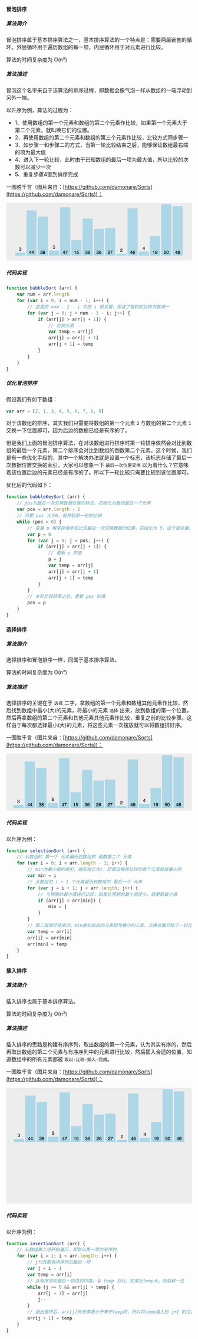 #### 冒泡排序

##### 算法简介

冒泡排序属于基本排序算法之一，基本排序算法的一个特点是：需要两层嵌套的循环。外层循环用于遍历数组的每一项，内层循环用于对元素进行比较。

<p class="tip">算法的时间复杂度为 O(n²)</p>

##### 算法描述

冒泡这个名字来自于该算法的排序过程，即数据会像气泡一样从数组的一端浮动到另外一端。

以升序为例，算法的过程为：
* 1、使用数组的第一个元素和数组的第二个元素作比较，如果第一个元素大于第二个元素，就叫唤它们的位置。
* 2、再使用数组的第二个元素和数组的第三个元素作比较，比较方式同步骤一
* 3、如步骤一和步骤二的方式，当第一轮比较结束之后，能够保证数组最右端的项为最大值
* 4、进入下一轮比较，此时由于已知数组的最后一项为最大值，所以比较的次数可以减少一次
* 5、重复步骤4直到排序完成

一图胜千言（图片来自：[https://github.com/damonare/Sorts](https://github.com/damonare/Sorts))：

<img src="../../asset/img/bubble-sort.gif"/>

##### 代码实现

```js
function bubbleSort (arr) {
    var num = arr.length
    for (var i = 0; i < num - 1; i++) {
        // 这里的 num - 1 - i 中的 i 很关键，保证了每轮的比较次数减一
        for (var j = 0; j < num - 1 - i; j++) {
            if (arr[j] > arr[j + 1]) {
                // 交换元素
                var temp = arr[j]
                arr[j] = arr[j + 1]
                arr[j + 1] = temp
            }
        }
    }
}
```

##### 优化冒泡排序

假设我们有如下数组：

```js
var arr = [2, 1, 3, 4, 5, 6, 7, 8, 9]
```

对于该数组的排序，其实我们只需要将数组的第一个元素 `2` 与数组的第二个元素 `1` 交换一下位置即可，因为后边的数据已经是有序的了。

但是我们上面的冒泡排序算法，在对该数组进行排序时第一轮排序依然会对比到数组的最后一个元素，第二个排序会对比到数组的倒数第二个元素。这个时候，我们是有一些优化手段的，其中一个解决办法就是设置一个标志，该标志存储了最后一次数据位置交换的索引。大家可以想象一下 `最后一次位置交换` 以为着什么？它意味着该位置后边的元素已经是有序的了。所以下一轮比较只需要比较到该位置即可。

优化后的代码如下：

```js
function bubbleKeySort (arr) {
    // pos为最后一次交换数据位置的标志，初始化为数组最后一个元素
    var pos = arr.length - 1
    // 只要 pos 大于0，就开启新一轮的比较
    while (pos > 0) {
        // 变量 p 用来存储本轮比较最后一次交换数据的位置，初始化为 0，这个很关键，因为当本轮比较结束之后如果 p 仍然为 0，那么就不会再执行 while 循环，此时数据已经排好序
        var p = 0
        for (var j = 0; j < pos; j++) {
            if (arr[j] > arr[j + 1]) {
                // 更新 p 的值
                p = j
                var temp = arr[j]
                arr[j] = arr[j + 1]
                arr[j + 1] = temp
            }
        }
        // 本轮比较结束之后，更新 pos 的值
        pos = p
    }
}
```

#### 选择排序

##### 算法简介

选择排序和冒泡排序一样，同属于基本排序算法。

<p class="tip">算法的时间复杂度为 O(n²)</p>

##### 算法描述

选择排序的关键在于 `选择` 二字，拿数组的第一个元素和数组其他元素作比较，然后找到数组中最小(大)的元素，将最小的元素 `选择` 出来，放到数组的第一个位置，然后再拿数组的第二个元素和其他元素其他元素作比较，重复之前的比较步骤。这样由于每次都选择最小(大)的元素，将这些元素一次摆放就可以将数组排好序。

一图胜千言（图片来自：[https://github.com/damonare/Sorts](https://github.com/damonare/Sorts))：

<img src="../../asset/img/selection-sort.gif"/>

##### 代码实现

以升序为例：

```js
function selectionSort (arr) {
    // 从数组的 第一个 元素遍历到数组的 倒数第二个 元素
    for (var i = 0; i < arr.length - 1; i++) {
        // min为最小值的索引，被初始化为i，即假设每轮比较的首个元素就是最小的
        var min = i
        // 从数组的 i + 1 个元素遍历到数组的 最后一个 元素
        for (var j = i + 1; j < arr.length; j++) {
            // 与预期的最小值进行比较，如果比预期的最小值还小，就更新最小值
            if (arr[j] < arr[min]) {
                min = j
            }
        }
        // 第二层循环结束时，min索引指向的元素即为最小的元素，交换位置开始下一轮比较
        var temp = arr[i]
        arr[i] = arr[min]
        arr[min] = temp
    }
}
```

#### 插入排序

##### 算法简介

插入排序也属于基本排序算法。

<p class="tip">算法的时间复杂度为 O(n²)</p>

##### 算法描述

插入排序的思路是构建有序序列，取出数组的第一个元素，认为其实有序的，然后再取出数组的第二个元素与有序序列中的元素进行比较，然后插入合适的位置，知道数组中的所有元素都被 `取出-比较-插入-完成`。

一图胜千言（图片来自：[https://github.com/damonare/Sorts](https://github.com/damonare/Sorts))：

<img src="../../asset/img/insertion-sort.gif"/>

##### 代码实现

以升序为例：

```js
function insertionSort (arr) {
    // 从数组第二项开始遍历，即默认第一项为有序的
    for (var i = 1; i < arr.length; i++) {
        // j代表数有序序列的最后一项
        var j = i - 1
        var temp = arr[i]
        // 从有序序列最后一项向前扫描，与 temp 对比，如果比temp大，则后移一位
        while (j >= 0 && arr[j] > temp) {
            arr[j + 1] = arr[j]
            j--
        }
        // 退出循环后，arr[j]的元素是小于等于temp的，所以将temp插入到 j+1 的位置
        arr[j + 1] = temp
    }
}
```